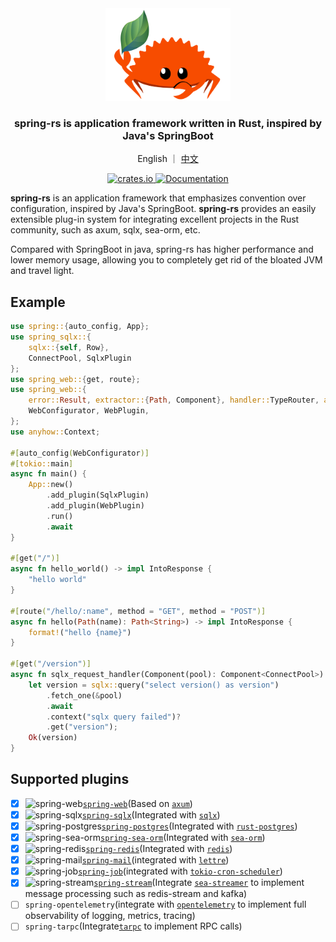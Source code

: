 <div align="center">
    <img src="docs/static/logo-rust.svg" alt="Logo" width="200"/>
    <h3>spring-rs is application framework written in Rust, inspired by Java's SpringBoot</h3>
    <p>English ｜ <a href="./README.zh.md">中文</a></p>
    <p>
        <a href="https://crates.io/crates/spring">
            <img src="https://img.shields.io/crates/v/spring.svg" alt="crates.io"/>
        </a>
        <a href="https://docs.rs/spring">
            <img src="https://docs.rs/spring/badge.svg" alt="Documentation"/>
        </a>
    </p>
</div>

<b>spring-rs</b> is an application framework that emphasizes convention over configuration, inspired by Java's SpringBoot. <b>spring-rs</b> provides an easily extensible plug-in system for integrating excellent projects in the Rust community, such as axum, sqlx, sea-orm, etc.

Compared with SpringBoot in java, spring-rs has higher performance and lower memory usage, allowing you to completely get rid of the bloated JVM and travel light.

## Example

```rust
use spring::{auto_config, App};
use spring_sqlx::{
    sqlx::{self, Row},
    ConnectPool, SqlxPlugin
};
use spring_web::{get, route};
use spring_web::{
    error::Result, extractor::{Path, Component}, handler::TypeRouter, axum::response::IntoResponse, Router,
    WebConfigurator, WebPlugin,
};
use anyhow::Context;

#[auto_config(WebConfigurator)]
#[tokio::main]
async fn main() {
    App::new()
        .add_plugin(SqlxPlugin)
        .add_plugin(WebPlugin)
        .run()
        .await
}

#[get("/")]
async fn hello_world() -> impl IntoResponse {
    "hello world"
}

#[route("/hello/:name", method = "GET", method = "POST")]
async fn hello(Path(name): Path<String>) -> impl IntoResponse {
    format!("hello {name}")
}

#[get("/version")]
async fn sqlx_request_handler(Component(pool): Component<ConnectPool>) -> Result<String> {
    let version = sqlx::query("select version() as version")
        .fetch_one(&pool)
        .await
        .context("sqlx query failed")?
        .get("version");
    Ok(version)
}
```

## Supported plugins

* [x] ![spring-web](https://img.shields.io/crates/v/spring-web.svg)[`spring-web`](./spring-web/)(Based on [`axum`](https://github.com/tokio-rs/axum))
* [x] ![spring-sqlx](https://img.shields.io/crates/v/spring-sqlx.svg)[`spring-sqlx`](./spring-sqlx/)(Integrated with [`sqlx`](https://github.com/launchbadge/sqlx))
* [x] ![spring-postgres](https://img.shields.io/crates/v/spring-postgres.svg)[`spring-postgres`](./spring-postgres/)(Integrated with [`rust-postgres`](https://github.com/sfackler/rust-postgres))
* [x] ![spring-sea-orm](https://img.shields.io/crates/v/spring-sea-orm.svg)[`spring-sea-orm`](./spring-sea-orm/)(Integrated with [`sea-orm`](https://www.sea-ql.org/SeaORM/))
* [x] ![spring-redis](https://img.shields.io/crates/v/spring-redis.svg)[`spring-redis`](./spring-redis/)(Integrated with [`redis`](https://github.com/redis-rs/redis-rs))
* [x] ![spring-mail](https://img.shields.io/crates/v/spring-mail.svg)[`spring-mail`](./spring-mail/)(integrated with [`lettre`](https://github.com/lettre/lettre))
* [x] ![spring-job](https://img.shields.io/crates/v/spring-job.svg)[`spring-job`](./spring-job/)(integrated with [`tokio-cron-scheduler`](https://github.com/mvniekerk/tokio-cron-scheduler))
* [x] ![spring-stream](https://img.shields.io/crates/v/spring-stream.svg)[`spring-stream`](./spring-stream/)(Integrate [`sea-streamer`](https://github.com/SeaQL/sea-streamer) to implement message processing such as redis-stream and kafka)
* [ ] `spring-opentelemetry`(integrate with [`opentelemetry`](https://github.com/open-telemetry/opentelemetry-rust) to implement full observability of logging, metrics, tracing)
* [ ] `spring-tarpc`(Integrate[`tarpc`](https://github.com/google/tarpc) to implement RPC calls)
